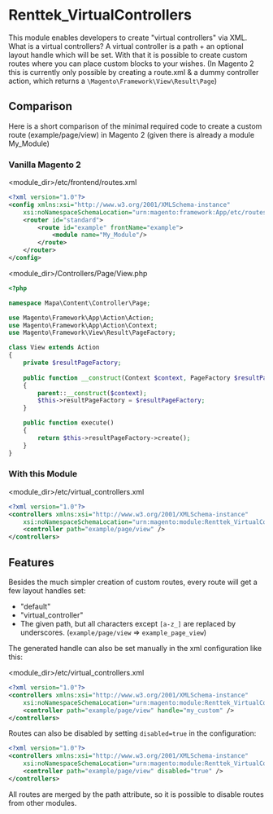 # Renttek_VirtualControllers

This module enables developers to create "virtual controllers" via XML.
What is a virtual controllers?
A virtual controller is a path + an optional layout handle which will be set.
With that it is possible to create custom routes where you can place custom blocks to your wishes.
(In Magento 2 this is currently only possible by creating a route.xml & a dummy controller action, which returns a `\Magento\Framework\View\Result\Page`)

## Comparison

Here is a short comparison of the minimal required code to create a custom route (example/page/view) in Magento 2 (given there is already a module My_Module)

### Vanilla Magento 2

<module_dir>/etc/frontend/routes.xml
```xml
<?xml version="1.0"?>
<config xmlns:xsi="http://www.w3.org/2001/XMLSchema-instance"
    xsi:noNamespaceSchemaLocation="urn:magento:framework:App/etc/routes.xsd">
    <router id="standard">
        <route id="example" frontName="example">
            <module name="My_Module"/>
        </route>
    </router>
</config>
```

<module_dir>/Controllers/Page/View.php
```php
<?php

namespace Mapa\Content\Controller\Page;

use Magento\Framework\App\Action\Action;
use Magento\Framework\App\Action\Context;
use Magento\Framework\View\Result\PageFactory;

class View extends Action
{   
    private $resultPageFactory;
    
    public function __construct(Context $context, PageFactory $resultPageFactory)
    {
        parent::__construct($context);
        $this->resultPageFactory = $resultPageFactory;
    }

    public function execute()
    {
        return $this->resultPageFactory->create();
    }
}
```

### With this Module

<module_dir>/etc/virtual_controllers.xml
```xml
<?xml version="1.0"?>
<controllers xmlns:xsi="http://www.w3.org/2001/XMLSchema-instance"
    xsi:noNamespaceSchemaLocation="urn:magento:module:Renttek_VirtualControllers:etc/virtual_controllers.xsd">
    <controller path="example/page/view" />
</controllers>
```

## Features

Besides the much simpler creation of custom routes, every route will get a few layout handles set:
* "default"
* "virtual_controller"
* The given path, but all characters except `[a-z_]` are replaced by underscores. (`example/page/view` => `example_page_view`)

The generated handle can also be set manually in the xml configuration like this:

<module_dir>/etc/virtual_controllers.xml
```xml
<?xml version="1.0"?>
<controllers xmlns:xsi="http://www.w3.org/2001/XMLSchema-instance"
    xsi:noNamespaceSchemaLocation="urn:magento:module:Renttek_VirtualControllers:etc/virtual_controllers.xsd">
    <controller path="example/page/view" handle="my_custom" />
</controllers>
```

Routes can also be disabled by setting `disabled=true` in the configuration:
```xml
<?xml version="1.0"?>
<controllers xmlns:xsi="http://www.w3.org/2001/XMLSchema-instance"
    xsi:noNamespaceSchemaLocation="urn:magento:module:Renttek_VirtualControllers:etc/virtual_controllers.xsd">
    <controller path="example/page/view" disabled="true" />
</controllers>
```

All routes are merged by the path attribute, so it is possible to disable routes from other modules.
